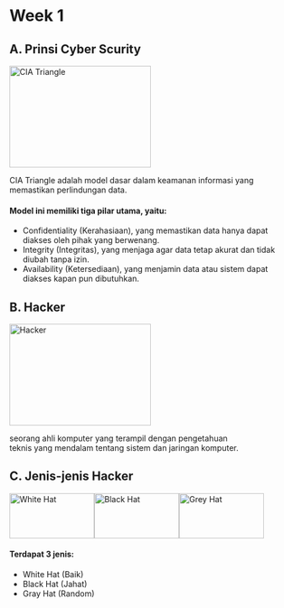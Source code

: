 # Week 1 
## A. Prinsi Cyber Scurity
<img src="https://cdn.prod.website-files.com/5ff66329429d880392f6cba2/66a372b4a3d814c4fc284041_63fdd44daa2d3e1f527b40e7_CIA%2520Triad.jpeg" height="180" width="250" alt="CIA Triangle"></img>
<p>
    CIA Triangle adalah model dasar dalam keamanan informasi yang memastikan perlindungan data.
</p>
<h4>Model ini memiliki tiga pilar utama, yaitu:</h4>
<ul>
    <li>Confidentiality (Kerahasiaan), yang memastikan data hanya dapat diakses oleh pihak yang berwenang.</li>
    <li>Integrity (Integritas), yang menjaga agar data tetap akurat dan tidak diubah tanpa izin.</li>
    <li>Availability (Ketersediaan), yang menjamin data atau sistem dapat diakses kapan pun dibutuhkan.</li>
</ul>

## B. Hacker
<img src="https://blob.cloudcomputing.id/images/9bdd42f5-25f6-478c-89ea-7390ef5b9b07/ilustrasi-hacker-2-l-min.jpg" height="180" width="250" alt="Hacker"></img>
<p>
seorang ahli komputer yang terampil dengan pengetahuan<br>
teknis yang mendalam tentang sistem dan jaringan komputer.
</p>

## C. Jenis-jenis Hacker
<img src="https://m.media-amazon.com/images/I/61+mF6xaj+L._AC_UY1100_.jpg" height="80" width="150" alt="White Hat"><img src="https://m.media-amazon.com/images/I/51ud9APHxnL._AC_UY1000_.jpg" height="80" width="150" alt="Black Hat"><img src="https://m.media-amazon.com/images/I/619QT9rWdfL._AC_UY1000_.jpg" height="80" width="150" alt="Grey Hat"></img>
<h4>Terdapat 3 jenis: </h4>
<ul>
    <li>White Hat (Baik)</li>
    <li>Black Hat (Jahat)</li>
    <li>Gray Hat (Random)</li>
</ul>